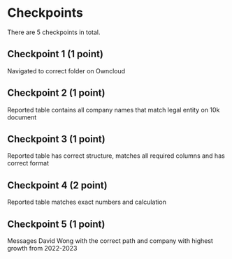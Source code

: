 # Checkpoints

There are 5 checkpoints in total.

## Checkpoint 1 (1 point)

Navigated to correct folder on Owncloud

## Checkpoint 2 (1 point)

Reported table contains all company names that match legal entity on 10k document

## Checkpoint 3 (1 point)

Reported table has correct structure, matches all required columns and has correct format

## Checkpoint 4 (2 point)

Reported table matches exact numbers and calculation

## Checkpoint 5 (1 point)

Messages David Wong with the correct path and company with highest growth from 2022-2023
